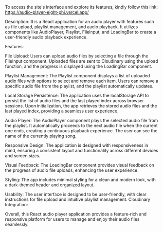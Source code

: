To access the site's interface and explore its features, kindly follow this link: https://audio-player-eight-phi.vercel.app/

Description:
It is a React application for an audio player with features such as file upload, playlist management, and audio playback. It utilizes components like AudioPlayer, Playlist, FileInput, and LoadingBar to create a user-friendly audio playback experience.

Features:

File Upload:
Users can upload audio files by selecting a file through the FileInput component.
Uploaded files are sent to Cloudinary using the upload function, and the progress is displayed using the LoadingBar component.

Playlist Management:
The Playlist component displays a list of uploaded audio files with options to select and remove each item.
Users can remove a specific audio file from the playlist, and the playlist automatically updates.

Local Storage Persistence:
The application uses the localStorage API to persist the list of audio files and the last played index across browser sessions.
Upon initialization, the app retrieves the stored audio files and the last played index, providing a seamless user experience.

Audio Player:
The AudioPlayer component plays the selected audio file from the playlist.
It automatically proceeds to the next audio file when the current one ends, creating a continuous playback experience.
The user can see the name of the currently playing song.

Responsive Design:
The application is designed with responsiveness in mind, ensuring a consistent layout and functionality across different devices and screen sizes.

Visual Feedback:
The LoadingBar component provides visual feedback on the progress of audio file uploads, enhancing the user experience.

Styling:
The app includes minimal styling for a clean and modern look, with a dark-themed header and organized layout.

Usability:
The user interface is designed to be user-friendly, with clear instructions for file upload and intuitive playlist management.
Cloudinary Integration:

Overall, this React audio player application provides a feature-rich and responsive platform for users to manage and enjoy their audio files seamlessly.
